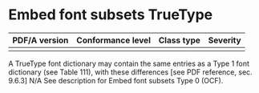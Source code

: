 # Embed font subsets TrueType

| PDF/A version | Conformance level | Class type  | Severity |
| ------------- | ----------------- | ----------  | -------- |
|               |                   |             |          |

A TrueType font dictionary may contain the same entries as a Type 1 font dictionary (see Table 111), with these differences [see PDF reference, sec. 9.6.3]
N/A
See description for Embed font subsets Type 0 (OCF).